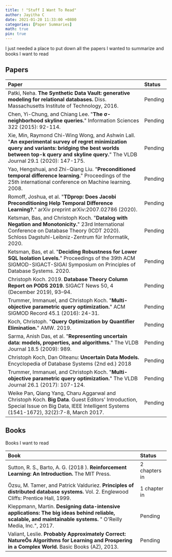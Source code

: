 ```yaml
---
title: ! "Stuff I Want To Read"
author: Jayitha C
date: 2021-01-20 11:33:00 +0800
categories: [Paper Summaries]
math: true
pin: true
---
```


I just needed a place to put down all the papers I wanted to summarize and books I want to read

## Papers

| Paper | Status |
|:---|:---|
|Patki, Neha. **The Synthetic Data Vault: generative modeling for relational databases.** Diss. Massachusetts Institute of Technology, 2016. | Pending |
| Chen, Yi-Chung, and Chiang Lee. "**The σ-neighborhood skyline queries.**" Information Sciences 322 (2015): 92-114. | Pending |
| Xie, Min, Raymond Chi-Wing Wong, and Ashwin Lall. "**An experimental survey of regret minimization query and variants: bridging the best worlds between top-k query and skyline query.**" The VLDB Journal 29.1 (2020): 147-175. | Pending |
| Yao, Hengshuai, and Zhi-Qiang Liu. "**Preconditioned temporal difference learning.**" Proceedings of the 25th international conference on Machine learning. 2008. | Pending |
| Romoff, Joshua, et al. "**TDprop: Does Jacobi Preconditioning Help Temporal Difference Learning?.**" arXiv preprint arXiv:2007.02786 (2020). | Pending |
| Ketsman, Bas, and Christoph Koch. "**Datalog with Negation and Monotonicity.**" 23rd International Conference on Database Theory (ICDT 2020). Schloss Dagstuhl-Leibniz-Zentrum für Informatik, 2020. | Pending |
| Ketsman, Bas, et al. "**Deciding Robustness for Lower SQL Isolation Levels.**" Proceedings of the 39th ACM SIGMOD-SIGACT-SIGAI Symposium on Principles of Database Systems. 2020. | Pending |
| Christoph Koch. 2019. **Database Theory Column Report on PODS 2019.** SIGACT News 50, 4 (December 2019), 93–94. | Pending |
| Trummer, Immanuel, and Christoph Koch. "**Multi-objective parametric query optimization.**" ACM SIGMOD Record 45.1 (2016): 24-31. | Pending |
| Koch, Christoph. "**Query Optimization by Quantifier Elimination.**" AMW. 2019. | Pending |
| Sarma, Anish Das, et al. "**Representing uncertain data: models, properties, and algorithms.**" The VLDB Journal 18.5 (2009): 989. | Pending |
| Christoph Koch, Dan Olteanu: **Uncertain Data Models.** Encyclopedia of Database Systems (2nd ed.) 2018 | Pending |
| Trummer, Immanuel, and Christoph Koch. "**Multi-objective parametric query optimization.**" The VLDB Journal 26.1 (2017): 107-124. | Pending |
| Weike Pan, Qiang Yang, Charu Aggarwal and Christoph Koch. **Big Data**. Guest Editors' Introduction, Special Issue on Big Data, IEEE Intelligent Systems (1541-1672), 32(2):7-8, March 2017. | Pending |


## Books

Books I want to read 

| Book | Status |
|:---|:---|
| Sutton, R. S., Barto, A. G. (2018 ). **Reinforcement Learning: An Introduction.** The MIT Press. | 2 chapters in |
| Özsu, M. Tamer, and Patrick Valduriez. **Principles of distributed database systems.** Vol. 2. Englewood Cliffs: Prentice Hall, 1999. | 1 chapter in |
| Kleppmann, Martin. **Designing data-intensive applications: The big ideas behind reliable, scalable, and maintainable systems.** " O'Reilly Media, Inc.", 2017. | Pending |
| Valiant, Leslie. **Probably Approximately Correct: NatureÕs Algorithms for Learning and Prospering in a Complex World.** Basic Books (AZ), 2013. | Pending |
